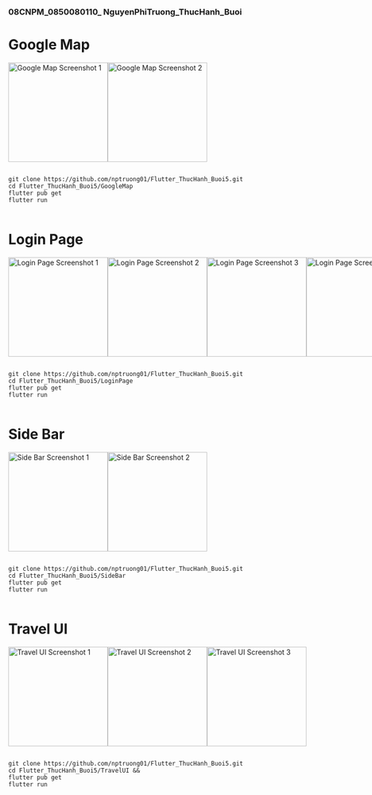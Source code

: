 ### 08CNPM_0850080110_ NguyenPhiTruong_ThucHanh_Buoi

<h1>Google Map</h1>
<div style="display: flex; flex-direction: row;">
  <img src="https://github.com/nptruong01/Flutter_ThucHanh_Buoi5/assets/113322089/a293aa56-ce11-4171-af21-5c19f72e34d8" width="200" alt="Google Map Screenshot 1">
  <img src="https://github.com/nptruong01/Flutter_ThucHanh_Buoi5/assets/113322089/9d6545d5-195f-4f12-bae9-020ac9a8c6f0" width="200" alt="Google Map Screenshot 2">
</div>
<pre>
<code>
git clone https://github.com/nptruong01/Flutter_ThucHanh_Buoi5.git
cd Flutter_ThucHanh_Buoi5/GoogleMap 
flutter pub get 
flutter run
</code>
</pre>

<h1>Login Page</h1>
<div style="display: flex; flex-direction: row;">
  <img src="https://github.com/nptruong01/Flutter_ThucHanh_Buoi5/assets/113322089/251e06f5-ffd8-4df2-b180-dc6ccda3a2f2" width="200" alt="Login Page Screenshot 1">
  <img src="https://github.com/nptruong01/Flutter_ThucHanh_Buoi5/assets/113322089/346994e1-d42a-4db1-9564-cb0757eb2498" width="200" alt="Login Page Screenshot 2">
  <img src="https://github.com/nptruong01/Flutter_ThucHanh_Buoi5/assets/113322089/03ce4c5f-5c5c-474c-8623-b6c513d660c3" width="200" alt="Login Page Screenshot 3">
  <img src="https://github.com/nptruong01/Flutter_ThucHanh_Buoi5/assets/113322089/05cc8f73-77d7-4f34-a989-8266b6fc3d70" width="200" alt="Login Page Screenshot 4">
</div>
<pre>
<code>
git clone https://github.com/nptruong01/Flutter_ThucHanh_Buoi5.git 
cd Flutter_ThucHanh_Buoi5/LoginPage 
flutter pub get 
flutter run
</code>
</pre>

<h1>Side Bar</h1>
<div style="display: flex; flex-direction: row;">
  <img src="https://github.com/nptruong01/Flutter_ThucHanh_Buoi5/assets/113322089/00cf738e-d173-4e7f-aebf-c3d054bc5b04" width="200" alt="Side Bar Screenshot 1">
  <img src="https://github.com/nptruong01/Flutter_ThucHanh_Buoi5/assets/113322089/4b989a3b-13c7-41fe-b137-af00e3e726f7" width="200" alt="Side Bar Screenshot 2">
</div>
<pre>
<code>
git clone https://github.com/nptruong01/Flutter_ThucHanh_Buoi5.git 
cd Flutter_ThucHanh_Buoi5/SideBar 
flutter pub get 
flutter run
</code>
</pre>

<h1>Travel UI</h1>
<div style="display: flex; flex-direction: row;">
  <img src="https://github.com/nptruong01/Flutter_ThucHanh_Buoi5/assets/113322089/c300e5cc-cb66-4de2-b563-2b63b29e0a56" width="200" alt="Travel UI Screenshot 1">
  <img src="https://github.com/nptruong01/Flutter_ThucHanh_Buoi5/assets/113322089/701a330e-6372-4992-bbd8-1701b5237850" width="200" alt="Travel UI Screenshot 2">
  <img src="https://github.com/nptruong01/Flutter_ThucHanh_Buoi5/assets/113322089/215bb1eb-77bc-4184-99c5-55a0fcb34a49" width="200" alt="Travel UI Screenshot 3">
</div>
<pre>
<code>
git clone https://github.com/nptruong01/Flutter_ThucHanh_Buoi5.git 
cd Flutter_ThucHanh_Buoi5/TravelUI &&
flutter pub get 
flutter run
</code>
</pre>

